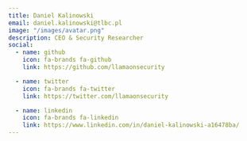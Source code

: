 ```yaml
---
title: Daniel Kalinowski
email: daniel.kalinowski@tlbc.pl
image: "/images/avatar.png"
description: CEO & Security Researcher
social:
  - name: github
    icon: fa-brands fa-github
    link: https://github.com/llamaonsecurity

  - name: twitter
    icon: fa-brands fa-twitter
    link: https://twitter.com/llamaonsecurity

  - name: linkedin
    icon: fa-brands fa-linkedin
    link: https://www.linkedin.com/in/daniel-kalinowski-a16478ba/
---
```


